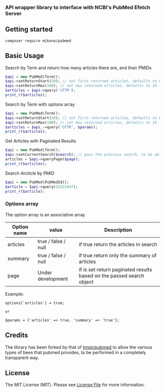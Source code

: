 ### API wrapper library to interface with NCBI's PubMed Efetch Server

Getting started
---------------
```
composer require mikone/pubmed
```
Basic Usage
-----------

Search by Term and return how many articles there are, and their PMIDs
```php
$api = new PubMed\Term();
$api->setReturnStart(10); // set first returned articles, defaults to 0, helpful in case of pagination
$api->setReturnMax(100); // set max returned articles, defaults to 10
$articles = $api->query('CFTR');
print_r($articles);
```
Search by Term with options array
```php
$api = new PubMed\Term();
$api->setReturnStart(10); // set first returned articles, defaults to 0, helpful in case of pagination
$api->setReturnMax(100); // set max returned articles, defaults to 10
$articles = $api_->query('CFTR', $params);
print_r($articles);
```
Get Articles with Paginated Results
```php
$api = new PubMed\Term();
$api->setCurrentSearch($search); // pass the previous search, to be able to calculate the page number directly
articles = $api->queryPage($page);
print_r($articles);
```
Search Arcticle by PMID
```php
$api = new PubMed\PubMedId();
$article = $api->query(15221447);
print_r($article);
```
### Options array

The option array is an associative array

| Option name | value | Description |
| ------ | ------ | ------ |
| articles | true / false / null | if true return the articles in search |
| summary | true / false / null |  if true return only the summary of articles |
| page | Under development | if is set return paginated results based on the passed search object |
Example:
```
options['articles'] = true;

or 

$params = {'articles' => true, 'summary' => 'true'};
```

## Credits
The library has been forked by that of [tmpjr/pubmed] to allow the various types of bees that pubmed provides, to be performed in a completely transparent way.


## License
The MIT License (MIT). Please see [License File](https://github.com/spatie/laravel-permission/blob/master/LICENSE.md) for more information.


[tmpjr/pubmed]: <https://github.com/joemccann/dillinger>

